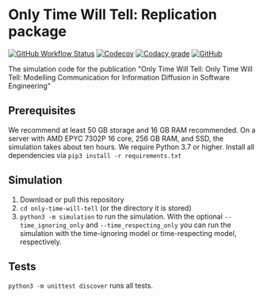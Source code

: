 # Only Time Will Tell: Replication package

[![GitHub Workflow Status](https://img.shields.io/github/workflow/status/michaeldorner/only-time-will-tell/CI)](https://github.com/michaeldorner/only-time-will-tell/actions)
[![Codecov](https://img.shields.io/codecov/c/github/michaeldorner/only-time-will-tell)](https://app.codecov.io/gh/michaeldorner/only-time-will-tell)
[![Codacy grade](https://img.shields.io/codacy/grade/bc4bb89d16074ad981365c00e6a8ed5c)](https://app.codacy.com/gh/michaeldorner/only-time-will-tell/dashboard)
[![GitHub](https://img.shields.io/github/license/michaeldorner/only-time-will-tell)](./LICENSE)

The simulation code for the publication "Only Time Will Tell: Only Time Will Tell: Modelling Communication for Information Diffusion in Software Engineering"

## Prerequisites

We recommend at least 50 GB storage and 16 GB RAM recommended. On a server with AMD EPYC 7302P 16 core, 256 GB RAM, and SSD, the simulation takes about ten hours. 
We require Python 3.7 or higher. Install all dependencies via `pip3 install -r requirements.txt`

## Simulation

1. Download or pull this repository
2. `cd only-time-will-tell` (or the directory it is stored)
3. `python3 -m simulation` to run the simulation. With the optional `--time_ignoring_only` and `--time_respecting_only` you can run the simulation with the time-ignoring model or time-respecting model, respectively.

## Tests

`python3 -m unittest discover` runs all tests. 
